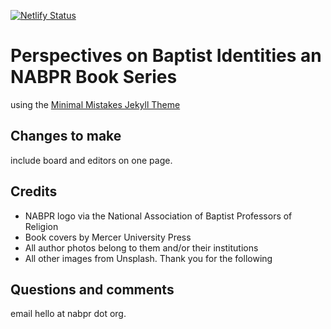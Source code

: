 [![Netlify Status](https://api.netlify.com/api/v1/badges/84c914b6-a51e-4602-a1d6-980e5b9f7373/deploy-status)](https://app.netlify.com/sites/nabpr-perspectives/deploys)
# Perspectives on Baptist Identities an NABPR Book Series
using the [Minimal Mistakes Jekyll Theme](https://mmistakes.github.io/minimal-mistakes/)

## Changes to make
include board and editors on one page.

## Credits
* NABPR logo via the National Association of Baptist Professors of Religion
* Book covers by Mercer University Press
* All author photos belong to them and/or their institutions
* All other images from Unsplash. Thank you for the following

## Questions and comments
email hello at nabpr dot org.
